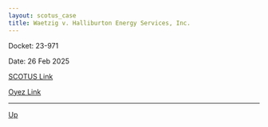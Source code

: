 ```yaml
---
layout: scotus_case
title: Waetzig v. Halliburton Energy Services, Inc.
---
```


Docket: 23-971

Date: 26 Feb 2025

[SCOTUS Link](https://www.supremecourt.gov/opinions/24pdf/23-971_l6gn.pdf)

[Oyez Link](https://www.oyez.org/cases/2024/23-971)

---

[Up](./README.md)
